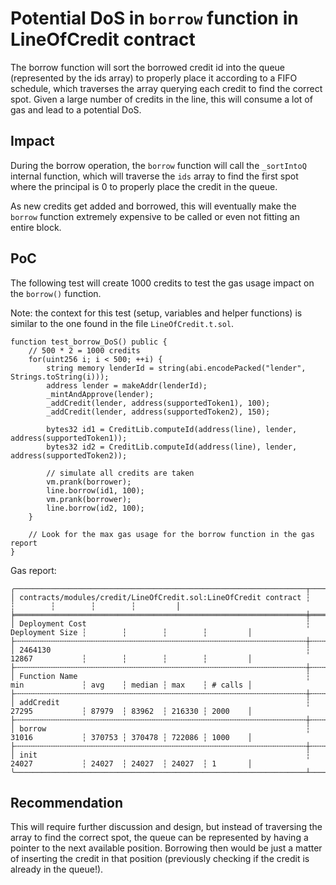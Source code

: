# Potential DoS in `borrow` function in LineOfCredit contract

The borrow function will sort the borrowed credit id into the queue (represented by the ids array) to properly place it according to a FIFO schedule, which traverses the array querying each credit to find the correct spot. Given a large number of credits in the line, this will consume a lot of gas and lead to a potential DoS.

## Impact

During the borrow operation, the `borrow` function will call the `_sortIntoQ` internal function, which will traverse the `ids` array to find the first spot where the principal is 0 to properly place the credit in the queue. 

As new credits get added and borrowed, this will eventually make the `borrow` function extremely expensive to be called or even not fitting an entire block.

## PoC

The following test will create 1000 credits to test the gas usage impact on the `borrow()` function.

Note: the context for this test (setup, variables and helper functions) is similar to the one found in the file `LineOfCredit.t.sol`.

```
function test_borrow_DoS() public {
    // 500 * 2 = 1000 credits
    for(uint256 i; i < 500; ++i) {
        string memory lenderId = string(abi.encodePacked("lender", Strings.toString(i)));
        address lender = makeAddr(lenderId);
        _mintAndApprove(lender);
        _addCredit(lender, address(supportedToken1), 100);
        _addCredit(lender, address(supportedToken2), 150);

        bytes32 id1 = CreditLib.computeId(address(line), lender, address(supportedToken1));
        bytes32 id2 = CreditLib.computeId(address(line), lender, address(supportedToken2));

        // simulate all credits are taken
        vm.prank(borrower);
        line.borrow(id1, 100);
        vm.prank(borrower);
        line.borrow(id2, 100);
    }

    // Look for the max gas usage for the borrow function in the gas report
}
```

Gas report:

```
╭─────────────────────────────────────────────────────────────────┬─────────────────┬────────┬────────┬────────┬─────────╮
│ contracts/modules/credit/LineOfCredit.sol:LineOfCredit contract ┆                 ┆        ┆        ┆        ┆         │
╞═════════════════════════════════════════════════════════════════╪═════════════════╪════════╪════════╪════════╪═════════╡
│ Deployment Cost                                                 ┆ Deployment Size ┆        ┆        ┆        ┆         │
├╌╌╌╌╌╌╌╌╌╌╌╌╌╌╌╌╌╌╌╌╌╌╌╌╌╌╌╌╌╌╌╌╌╌╌╌╌╌╌╌╌╌╌╌╌╌╌╌╌╌╌╌╌╌╌╌╌╌╌╌╌╌╌╌╌┼╌╌╌╌╌╌╌╌╌╌╌╌╌╌╌╌╌┼╌╌╌╌╌╌╌╌┼╌╌╌╌╌╌╌╌┼╌╌╌╌╌╌╌╌┼╌╌╌╌╌╌╌╌╌┤
│ 2464130                                                         ┆ 12867           ┆        ┆        ┆        ┆         │
├╌╌╌╌╌╌╌╌╌╌╌╌╌╌╌╌╌╌╌╌╌╌╌╌╌╌╌╌╌╌╌╌╌╌╌╌╌╌╌╌╌╌╌╌╌╌╌╌╌╌╌╌╌╌╌╌╌╌╌╌╌╌╌╌╌┼╌╌╌╌╌╌╌╌╌╌╌╌╌╌╌╌╌┼╌╌╌╌╌╌╌╌┼╌╌╌╌╌╌╌╌┼╌╌╌╌╌╌╌╌┼╌╌╌╌╌╌╌╌╌┤
│ Function Name                                                   ┆ min             ┆ avg    ┆ median ┆ max    ┆ # calls │
├╌╌╌╌╌╌╌╌╌╌╌╌╌╌╌╌╌╌╌╌╌╌╌╌╌╌╌╌╌╌╌╌╌╌╌╌╌╌╌╌╌╌╌╌╌╌╌╌╌╌╌╌╌╌╌╌╌╌╌╌╌╌╌╌╌┼╌╌╌╌╌╌╌╌╌╌╌╌╌╌╌╌╌┼╌╌╌╌╌╌╌╌┼╌╌╌╌╌╌╌╌┼╌╌╌╌╌╌╌╌┼╌╌╌╌╌╌╌╌╌┤
│ addCredit                                                       ┆ 27295           ┆ 87979  ┆ 83962  ┆ 216330 ┆ 2000    │
├╌╌╌╌╌╌╌╌╌╌╌╌╌╌╌╌╌╌╌╌╌╌╌╌╌╌╌╌╌╌╌╌╌╌╌╌╌╌╌╌╌╌╌╌╌╌╌╌╌╌╌╌╌╌╌╌╌╌╌╌╌╌╌╌╌┼╌╌╌╌╌╌╌╌╌╌╌╌╌╌╌╌╌┼╌╌╌╌╌╌╌╌┼╌╌╌╌╌╌╌╌┼╌╌╌╌╌╌╌╌┼╌╌╌╌╌╌╌╌╌┤
│ borrow                                                          ┆ 31016           ┆ 370753 ┆ 370478 ┆ 722086 ┆ 1000    │
├╌╌╌╌╌╌╌╌╌╌╌╌╌╌╌╌╌╌╌╌╌╌╌╌╌╌╌╌╌╌╌╌╌╌╌╌╌╌╌╌╌╌╌╌╌╌╌╌╌╌╌╌╌╌╌╌╌╌╌╌╌╌╌╌╌┼╌╌╌╌╌╌╌╌╌╌╌╌╌╌╌╌╌┼╌╌╌╌╌╌╌╌┼╌╌╌╌╌╌╌╌┼╌╌╌╌╌╌╌╌┼╌╌╌╌╌╌╌╌╌┤
│ init                                                            ┆ 24027           ┆ 24027  ┆ 24027  ┆ 24027  ┆ 1       │
╰─────────────────────────────────────────────────────────────────┴─────────────────┴────────┴────────┴────────┴─────────╯
```

## Recommendation

This will require further discussion and design, but instead of traversing the array to find the correct spot, the queue can be represented by having a pointer to the next available position. Borrowing then would be just a matter of inserting the credit in that position (previously checking if the credit is already in the queue!).
